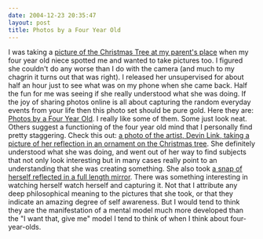 ```yaml
---
date: 2004-12-23 20:35:47
layout: post
title: Photos by a Four Year Old
---
```


I was taking a [picture of the Christmas Tree at my parent's place](http://mikerowehl.buzznet.com/user/?id=746735) when my four year old niece spotted me and wanted to take pictures too. I figured she couldn't do any worse than I do with the camera (and much to my chagrin it turns out that was right). I released her unsupervised for about half an hour just to see what was on my phone when she came back.  Half the fun for me was seeing if she really understood what she was doing. If the joy of sharing photos online is all about capturing the random everyday events from your life then this photo set should be pure gold. Here they are: [Photos by a Four Year Old](http://mikerowehl-fouryearold.buzznet.com/user/). I really like some of them. Some just look neat. Others suggest a functioning of the four year old mind that I personally find pretty staggering. Check this out: [a photo of the artist, Devin Link, taking a picture of her reflection in an ornament on the Christmas tree](http://mikerowehl-fouryearold.buzznet.com/user/?p=1&id=746615). She definitely understood what she was doing, and went out of her way to find subjects that not only look interesting but in many cases really point to an understanding that she was creating something. She also took [a snap of herself reflected in a full length mirror](http://mikerowehl-fouryearold.buzznet.com/user/?p=4&id=746441). There was something interesting in watching herself watch herself and capturing it. Not that I attribute any deep philosophical meaning to the pictures that she took, or that they indicate an amazing degree of self awareness. But I would tend to think they are the manifestation of a mental model much more developed than the "I want that, give me" model I tend to think of when I think about four-year-olds.
